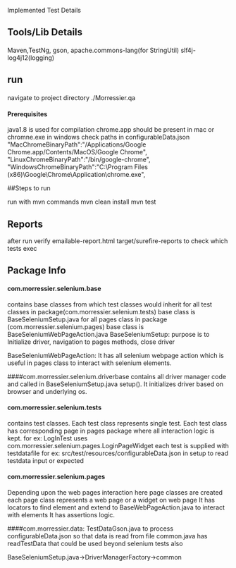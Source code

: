 
Implemented Test Details

## Tools/Lib Details
#### 
Maven,TestNg, gson, apache.commons-lang(for StringUtil)
slf4j-log4j12(logging)


## run
#### 
navigate to project directory ./Morressier.qa

#### Prerequisites
java1.8 is used for compilation
chrome.app should be present in mac
or chromne.exe in windows check paths in configurableData.json
"MacChromeBinaryPath":"/Applications/Google Chrome.app/Contents/MacOS/Google Chrome",
"LinuxChromeBinaryPath":"/bin/google-chrome",
"WindowsChromeBinaryPath":"C:\\Program Files (x86)\\Google\\Chrome\\Application\\chrome.exe",

##Steps to run

run with mvn commands
mvn clean install
mvn test
## Reports
after run verify emailable-report.html  target/surefire-reports to check which tests exec




## Package Info
#### com.morressier.selenium.base
contains base classes from which test classes would inherit
for all test classes in package(com.morressier.selenium.tests) base class is BaseSeleniumSetup.java
for all pages class in package (com.morressier.selenium.pages) base class is BaseSeleniumWebPageAction.java
BaseSeleniumSetup: purpose is to Initialize driver, navigation to pages methods, close driver

BaseSeleniumWebPageAction: It has all selenium webpage action which is useful in pages class to interact with selenium elements.


####com.morressier.selenium.driverbase 
contains all driver manager code and called in BaseSeleniumSetup.java setup().
It initializes driver based on browser and underlying os.

#### com.morressier.selenium.tests
contains test classes. Each test class represents single test.
Each test class has corresponding page in pages package where all interaction logic is kept.
for ex: LogInTest uses com.morressier.selenium.pages.LoginPageWidget
each test is supplied with testdatafile for ex: src/test/resources/configurableData.json in setup to read testdata input or expected


#### com.morressier.selenium.pages
Depending upon the web pages interaction here page classes are created
each page class represents a web page or a widget on web page
It has locators to find element and extend to BaseWebPageAction.java to interact with elements
It has assertions logic.

####com.morressier.data: 
TestDataGson.java to process configurableData.json so that data is read from file
common.java has readTestData  that could be used beyond selenium tests also

BaseSeleniumSetup.java->DriverManagerFactory->common




